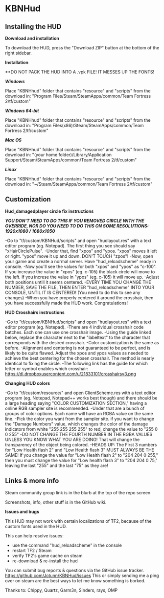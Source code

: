 # KBNHud

## Installing the HUD

**Download and installation**

To download the HUD, press the "Download ZIP" button at the bottom of the right sidebar.

**Installation**

**DO NOT PACK THE HUD INTO A .vpk FILE! IT MESSES UP THE FONTS!

***Windows***

Place "KBNHhud" folder that contains "resource" and "scripts" from the download in: "Program Files/Steam/SteamApps/common/Team Fortress 2/tf/custom"

***Windows 64-bit***

Place "KBNHhud" folder that contains "resource" and "scripts" from the download in: "Program Files(x86)/Steam/SteamApps/common/Team Fortress 2/tf/custom"

***Mac OS***

Place "KBNHhud" folder that contains "resource" and "scripts" from the download in: "(your home folder)/Library/Application Support/Steam/SteamApps/common/Team Fortress 2/tf/custom"

***Linux***

Place "KBNHhud" folder that contains "resource" and "scripts" from the download in: "~/Steam/SteamApps/common/Team Fortress 2/tf/custom"

## Customization

**Hud_damagedplayer circle fix instructions**

***YOU DON'T NEED TO DO THIS IF YOU REMOVED CIRCLE WITH THE OVERRIDE, NOR DO YOU NEED TO DO THIS ON SOME RESOLUTIONS: 1920x1080 / 1680x1050***

-Go to "tf/custom/KBNHud/scripts" and open "hudlayout.res" with a text editor program (eg. Notepad). The first thing you see should say "xHairCirclePulse".
-Under that, find "xpos" and "ypos. "xpos" moves it left or right. "ypos" move it up and down. DON'T TOUCH "zpos"! 
-Now, open your game and create a normal server. Have "hud_reloadscheme" ready in console. 
-Now you'll see the values for both "xpos" and "ypos" as "c-100". If you increase the value in "xpos" (eg. c-105) the black circle will move to the left. If you increse the value in "ypos" (eg. c-105) it will move up.
-Adjust both positions untill it seems centered. 
-EVERY TIME YOU CHANGE THE NUMBER, SAVE THE FILE, THEN ENTER "hud_reloadscheme" INTO YOUR CONSOLE, UNTIL IT IS CENTERED! (You need to do this to see any changes)
-When you have properly centered it around the crosshair, then you have successfully made the HUD work. Congratulations!


**HUD Crosshairs instructions**

-Go to "tf/custom/KBNHud/scripts" and open "hudlayout.res" with a text editor program (eg. Notepad). 
-There are 4 individual crosshair code batches. Each one can use one crosshair image.
-Using the guide linked below, replace the character next to the "labeltext" to the character that corresponds with the desired crosshair.
-Color customization is the same as before.
-Alignment and centering is not guaranteed to be perfect, and is likely to be quite flawed. Adjust the xpos and ypos values as needed to achieve the best centering for the chosen crosshair. The method is nearly identical to fixing the circle.
-The following link has the guide for which letter or symbol enables which crosshair: https://dl.dropboxusercontent.com/u/21833101/crosshairsv3.png



**Changing HUD colors**

-Go to "tf/custom/resource/" and open ClientScheme.res with a text editor program (eg. Notepad, Notepad++ works best though) and there should be a large heading saying "COLOR CUSTOMIZATION SECTION," having a online RGB sampler site is recommended.
-Under that are a bunch of groups of color options. Each name will have an RGBA value on the same line. 
-Pick the color you want from the sampler site. if you want to change the "Damage Numbers" value, which changes the color of the damage indicators from white "255 255 255 255" to red, change the value to "255 0 0 255"
-DO NOT CHANGE THE FOURTH NUMBER IN THE RGBA VALUES UNLESS YOU KNOW WHAT YOU ARE DOING! That will change the transparency of the object being colored.
-HEADS UP: The First 3 numbers for "Low Health flash 2" and "Low Health flash 3" MUST ALWAYS BE THE SAME! If you change the value for "Low Health flash 2" to "204 204 0 255," then you must change the value for "Low health flash 3" to "204 204 0 75," leaving the last "255" and the last "75" as they are!


## Links & more info

Steam community group link is in the blurb at the top of the repo screen

Screenshots, info, other stuff is in the GitHub wiki.

**Issues and bugs**

This HUD may not work with certain localizations of TF2, because of the custom fonts used in the HUD.

This can help resolve issues:
* use the command "hud_reloadscheme" in the console
* restart TF2 / Steam
* verify TF2's game cache on steam
* re-download & re-install the hud

You can submit bug reports & questions via the  GitHub issue tracker.
https://github.com/Jotunn/KBNHud/issues
This or simply sending me a ping over on steam are the best ways to let me know something is borked.


        
		
Thanks to: Chippy, Quartz, Garm3n, Sinders, rays, OMP
